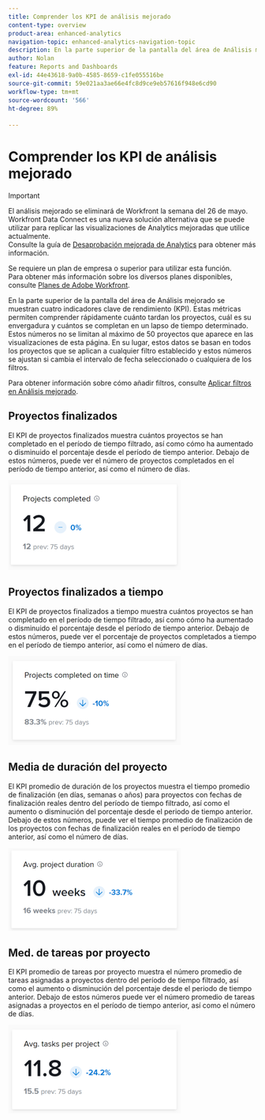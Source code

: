 ```yaml
---
title: Comprender los KPI de análisis mejorado
content-type: overview
product-area: enhanced-analytics
navigation-topic: enhanced-analytics-navigation-topic
description: En la parte superior de la pantalla del área de Análisis mejorado se muestran cuatro indicadores clave de rendimiento (KPI). Estas métricas permiten comprender rápidamente cuánto tardan los proyectos, cuál es su envergadura y cuántos se completan en un lapso de tiempo determinado. Estos números no se limitan al máximo de 50 proyectos que aparece en las visualizaciones de esta página. En su lugar, estos datos se basan en todos los proyectos que se aplican a cualquier filtro establecido y estos números se ajustan si cambia el intervalo de fecha seleccionado o cualquiera de los filtros.
author: Nolan
feature: Reports and Dashboards
exl-id: 44e43618-9a0b-4585-8659-c1fe055516be
source-git-commit: 59e021aa3ae66e4fc8d9ce9eb57616f948e6cd90
workflow-type: tm+mt
source-wordcount: '566'
ht-degree: 89%

---
```


# Comprender los KPI de análisis mejorado

>[!IMPORTANT]
>
>El análisis mejorado se eliminará de Workfront la semana del 26 de mayo. Workfront Data Connect es una nueva solución alternativa que se puede utilizar para replicar las visualizaciones de Analytics mejoradas que utilice actualmente. <br>Consulte la guía de [Desaprobación mejorada de Analytics](/help/quicksilver/product-announcements/announcements/enhanced-analytics-deprecation.md) para obtener más información.


Se requiere un plan de empresa o superior para utilizar esta función.\
Para obtener más información sobre los diversos planes disponibles, consulte [Planes de Adobe Workfront](https://www.workfront.com/plans).

En la parte superior de la pantalla del área de Análisis mejorado se muestran cuatro indicadores clave de rendimiento (KPI). Estas métricas permiten comprender rápidamente cuánto tardan los proyectos, cuál es su envergadura y cuántos se completan en un lapso de tiempo determinado. Estos números no se limitan al máximo de 50 proyectos que aparece en las visualizaciones de esta página. En su lugar, estos datos se basan en todos los proyectos que se aplican a cualquier filtro establecido y estos números se ajustan si cambia el intervalo de fecha seleccionado o cualquiera de los filtros.

Para obtener información sobre cómo añadir filtros, consulte [Aplicar filtros en Análisis mejorado](../enhanced-analytics/use-enhanced-analytics-filters.md).

## Proyectos finalizados

El KPI de proyectos finalizados muestra cuántos proyectos se han completado en el período de tiempo filtrado, así como cómo ha aumentado o disminuido el porcentaje desde el período de tiempo anterior. Debajo de estos números, puede ver el número de proyectos completados en el período de tiempo anterior, así como el número de días.

![Proyectos KPI completados](assets/kpi-projects-completed-350x182.png)

## Proyectos finalizados a tiempo

El KPI de proyectos finalizados a tiempo muestra cuántos proyectos se han completado en el período de tiempo filtrado, así como cómo ha aumentado o disminuido el porcentaje desde el período de tiempo anterior. Debajo de estos números, puede ver el porcentaje de proyectos completados a tiempo en el período de tiempo anterior, así como el número de días.

![Proyectos KPI completados a tiempo](assets/kpi-projects-completed-on-time-350x180.png)

## Media  de duración del proyecto

El KPI promedio de duración de los proyectos muestra el tiempo promedio de finalización (en días, semanas o años) para proyectos con fechas de finalización reales dentro del período de tiempo filtrado, así como el aumento o disminución del porcentaje desde el periodo de tiempo anterior. Debajo de estos números, puede ver el tiempo promedio de finalización de los proyectos con fechas de finalización reales en el período de tiempo anterior, así como el número de días.

![Duración promedio de proyecto de KPI](assets/kpi-avg.-project-duration-350x168.png)

## Med. de tareas por proyecto

El KPI promedio de tareas por proyecto muestra el número promedio de tareas asignadas a proyectos dentro del período de tiempo filtrado, así como el aumento o disminución del porcentaje desde el periodo de tiempo anterior. Debajo de estos números puede ver el número promedio de tareas asignadas a proyectos en el período de tiempo anterior, así como el número de días.

![Tareas promedio de KPI por proyecto](assets/kpi-average-tasks-per-project-350x179.png)
